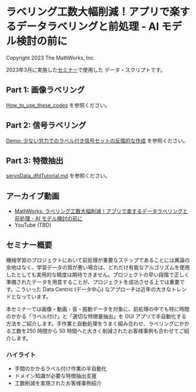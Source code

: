# ラベリング工数大幅削減！アプリで楽するデータラベリングと前処理 - AI モデル検討の前に
Copyright 2023 The MathWorks, Inc.

2023年3月に実施した[セミナー](https://jp.mathworks.com/videos/easy-data-labeling-and-preprocessing-for-ai-application-1679916561144.html)で使用した
データ・スクリプトです。

## Part 1: 画像ラベリング
[How_to_use_these_codes](./Part1_image/How_to_use_these_codes.md) を参照ください。

## Part 2: 信号ラベリング
[Demo: 少ない労力でのラベル付き信号セットの反復的な作成](https://jp.mathworks.com/help/signal/ug/iterative-labeling-for-time-domain-signals-using-deep-learning.html) を参照ください。

## Part 3: 特徴抽出
[servoData_dfdTutorial.md](./Part3_FeatureExtraction/servoData_dfdTutorial.md) を参照ください。

## アーカイブ動画

- [MathWorks: ラベリング工数大幅削減！アプリで楽するデータラベリングと前処理 - AI モデル検討の前に](https://jp.mathworks.com/videos/easy-data-labeling-and-preprocessing-for-ai-application-1679916561144.html)
- YouTube (TBD)

## セミナー概要

機械学習のプロジェクトにおいて前処理が重要なステップであることには異論の余地はなく、学習データの質が悪い場合は、どれだけ有能なアルゴリズムを使用したとしても実用的な精度は期待できません。プロジェクトの早い段階で正しく準備されたデータを用意することが、プロジェクトを成功させる上では重要です。こういった Data Centric (データ中心) なアプローチは近年の大きなトレンドとなっています。

本セミナーでは画像・動画・音・振動データを対象に、前処理の中でも特に時間のかかる「ラベル付け」と「適切な特徴量抽出」を GUI アプリで半自動化する方法をご紹介します。手作業と自動処理をうまく組み合わせ、ラベリングにかかる工数を250 時間から 50 時間へと大きく削減されたお客様事例も合わせてご紹介します。

### ハイライト
- 手間のかかるラベル付け作業の半自動化
- ドメイン知識が必要な特徴抽出支援
- 工数削減を実現されたお客様事例紹介